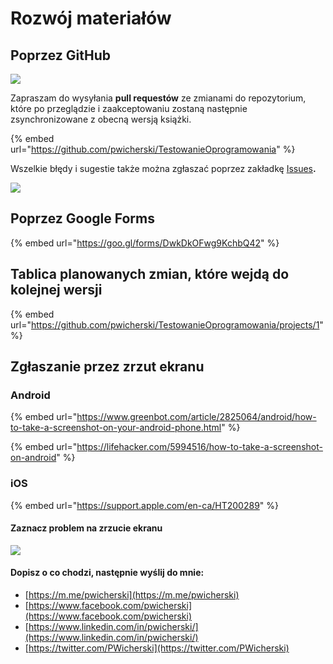 # Rozwój materiałów

## Poprzez GitHub

![](.gitbook/assets/editodgithub.PNG)

Zapraszam do wysyłania **pull requestów** ze zmianami do repozytorium, które po przeglądzie i zaakceptowaniu zostaną następnie zsynchronizowane z obecną wersją książki.

{% embed url="https://github.com/pwicherski/TestowanieOprogramowania" %}

Wszelkie błędy i sugestie także można zgłaszać poprzez zakładkę [Issues](https://github.com/pwicherski/TestowanieOprogramowania/issues)**.**

![](.gitbook/assets/screen-shot-2018-07-16-at-17.23.59.png)

## Poprzez Google Forms

{% embed url="https://goo.gl/forms/DwkDkOFwg9KchbQ42" %}

## Tablica planowanych zmian, które wejdą do kolejnej wersji

{% embed url="https://github.com/pwicherski/TestowanieOprogramowania/projects/1" %}

## Zgłaszanie przez zrzut ekranu

### Android

{% embed url="https://www.greenbot.com/article/2825064/android/how-to-take-a-screenshot-on-your-android-phone.html" %}

{% embed url="https://lifehacker.com/5994516/how-to-take-a-screenshot-on-android" %}

### iOS

{% embed url="https://support.apple.com/en-ca/HT200289" %}

#### Zaznacz problem na zrzucie ekranu

![](.gitbook/assets/screenshot_20180724-180142_firefox.jpg)

#### Dopisz o co chodzi, następnie wyślij do mnie:

* [https://m.me/pwicherski](https://m.me/pwicherski)
* [https://www.facebook.com/pwicherski](https://www.facebook.com/pwicherski)
* [https://www.linkedin.com/in/pwicherski/](https://www.linkedin.com/in/pwicherski/)
* [https://twitter.com/PWicherski](https://twitter.com/PWicherski)

